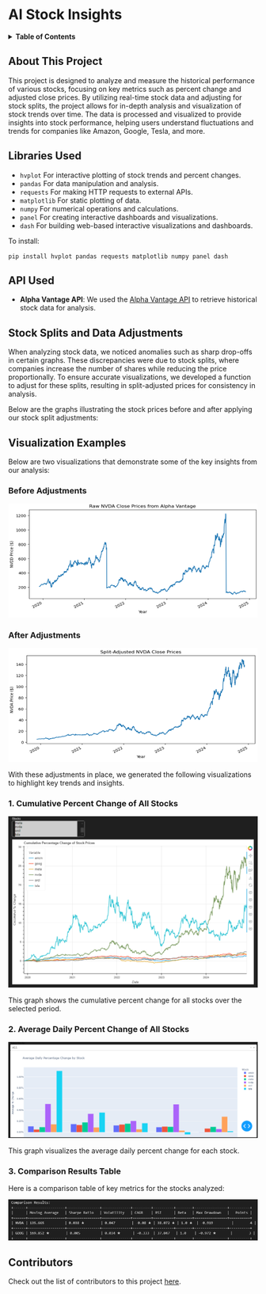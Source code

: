 # AI Stock Insights

<details>
  <summary><strong>Table of Contents</strong></summary>
  
  - [About This Project](#about-this-project)
  - [Libraries Used](#libraries-used)
  - [API Used](#api-used)
  - [Stock Splits and Data Adjustments](#stock-splits-and-data-adjustments)
  - [Visualization Examples](#visualization-examples)
  - [Contributors](#contributors)

</details>


## About This Project

This project is designed to analyze and measure the historical performance of various stocks, focusing on key metrics such as percent change and adjusted close prices. By utilizing real-time stock data and adjusting for stock splits, the project allows for in-depth analysis and visualization of stock trends over time. The data is processed and visualized to provide insights into stock performance, helping users understand fluctuations and trends for companies like Amazon, Google, Tesla, and more.

## Libraries Used

- `hvplot` For interactive plotting of stock trends and percent changes.
- `pandas` For data manipulation and analysis.
- `requests` For making HTTP requests to external APIs.
- `matplotlib` For static plotting of data.
- `numpy` For numerical operations and calculations.
- `panel` For creating interactive dashboards and visualizations.
- `dash` For building web-based interactive visualizations and dashboards.


To install:

```
pip install hvplot pandas requests matplotlib numpy panel dash
```

## API Used

- **Alpha Vantage API**: We used the [Alpha Vantage API](https://www.alphavantage.co/documentation/) to retrieve historical stock data for analysis.

## Stock Splits and Data Adjustments

When analyzing stock data, we noticed anomalies such as sharp drop-offs in certain graphs. These discrepancies were due to stock splits, where companies increase the number of shares while reducing the price proportionally. To ensure accurate visualizations, we developed a function to adjust for these splits, resulting in split-adjusted prices for consistency in analysis.

Below are the graphs illustrating the stock prices before and after applying our stock split adjustments:

## Visualization Examples

Below are two visualizations that demonstrate some of the key insights from our analysis:

### Before Adjustments

![Before Adjustments](assets/before.png)

### After Adjustments

![After Adjustments](assets/after.png)

With these adjustments in place, we generated the following visualizations to highlight key trends and insights.


### 1. Cumulative Percent Change of All Stocks

![Cumulative Percent Change](assets/cumulative.png)

This graph shows the cumulative percent change for all stocks over the selected period.

### 2. Average Daily Percent Change of All Stocks

![Average Daily Percent Change](assets/daily.png)

This graph visualizes the average daily percent change for each stock.

### 3. Comparison Results Table

Here is a comparison table of key metrics for the stocks analyzed:

![Comparison Results Table](assets/compare.png)

## Contributors

Check out the list of contributors to this project [here](https://github.com/srourdanny/stock_analysis/graphs/contributors).

